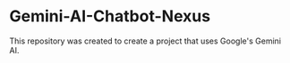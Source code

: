 # Gemini-AI-Chatbot-Nexus
This repository was created to create a project that uses Google's Gemini AI. 
